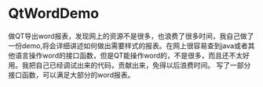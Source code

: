 # QtWordDemo
做QT导出word报表，发现网上的资源不是很多，也浪费了很多时间，我自己做了一份demo,将会详细讲述如何做出需要样式的报表。在网上很容易查到java或者其他语言操作word的接口函数，但是QT能操作word的，不是很多，而且还不太好用。我把自己已经调试出来的代码，贡献出来，免得以后浪费时间。 写了一部分接口函数，可以满足大部分的word报表。
